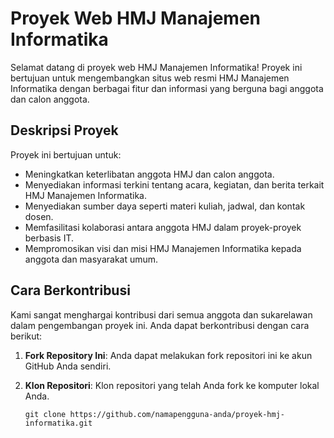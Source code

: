 # Proyek Web HMJ Manajemen Informatika

Selamat datang di proyek web HMJ Manajemen Informatika! Proyek ini bertujuan untuk mengembangkan situs web resmi HMJ Manajemen Informatika dengan berbagai fitur dan informasi yang berguna bagi anggota dan calon anggota.

## Deskripsi Proyek

Proyek ini bertujuan untuk:

- Meningkatkan keterlibatan anggota HMJ dan calon anggota.
- Menyediakan informasi terkini tentang acara, kegiatan, dan berita terkait HMJ Manajemen Informatika.
- Menyediakan sumber daya seperti materi kuliah, jadwal, dan kontak dosen.
- Memfasilitasi kolaborasi antara anggota HMJ dalam proyek-proyek berbasis IT.
- Mempromosikan visi dan misi HMJ Manajemen Informatika kepada anggota dan masyarakat umum.

## Cara Berkontribusi

Kami sangat menghargai kontribusi dari semua anggota dan sukarelawan dalam pengembangan proyek ini. Anda dapat berkontribusi dengan cara berikut:

1. **Fork Repository Ini**: Anda dapat melakukan fork repositori ini ke akun GitHub Anda sendiri.

2. **Klon Repositori**: Klon repositori yang telah Anda fork ke komputer lokal Anda.

   ```shell
   git clone https://github.com/namapengguna-anda/proyek-hmj-informatika.git

